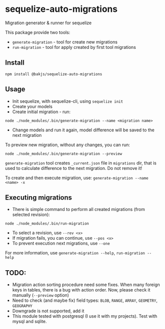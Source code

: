 # sequelize-auto-migrations
Migration generator &amp; runner for sequelize

This package provide two tools:
* `generate-migration` - tool for create new migrations
* `run-migration` - tool for apply created by first tool migrations

## Install
`npm install @bakjs/sequelize-auto-migrations`

## Usage
* Init sequelize, with sequelize-cli, using `sequelize init`
* Create your models
* Create initial migration - run:

`node ./node_modules/.bin/generate-migration --name <migration name>`
* Change models and run it again, model difference will be saved to the next migration

To preview new migration, without any changes, you can run:

`node ./node_modules/.bin/generate-migration --preview`

`generate-migration` tool creates `_current.json` file in `migrations` dir, that is used to calculate difference to the next migration. Do not remove it!

To create and then execute migration, use:
`generate-migration --name <name> -x`

## Executing migrations
* There is simple command to perform all created migrations (from selected revision):

`node ./node_modules/.bin/run-migration`
* To select a revision, use `--rev <x>`
* If migration fails, you can continue, use `--pos <x>`
* To prevent execution next migrations, use `--one`


For more information, use `generate-migration --help`, `run-migration --help`

## TODO:
* Migration action sorting procedure need some fixes. When many foreign keys in tables, there is a bug with action order. Now, please check it manually (`--preview` option)
* Need to check (and maybe fix) field types: `BLOB`, `RANGE`, `ARRAY`, `GEOMETRY`, `GEOGRAPHY`
* Downgrade is not supported, add it
* This module tested with postgresql (I use it with my projects). Test with mysql and sqlite.
